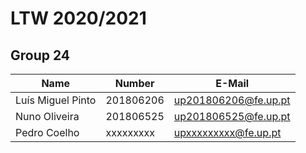 # LTW 2020/2021

## Group 24
| Name                      | Number    | E-Mail               |
| ------------------------- | --------- | ------------------   |
| Luís Miguel Pinto         | 201806206 | up201806206@fe.up.pt |
| Nuno Oliveira             | 201806525 | up201806525@fe.up.pt |
| Pedro Coelho              | xxxxxxxxx | upxxxxxxxxx@fe.up.pt |
